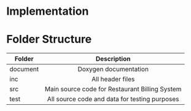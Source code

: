 
# Implementation
# Folder Structure
| Folder   |      Description     |
|----------|:-------------:|
| document | Doxygen documentation |
| inc | All header files |
| src | Main source code for Restaurant Billing System |
| test | All source code and data for testing purposes |
